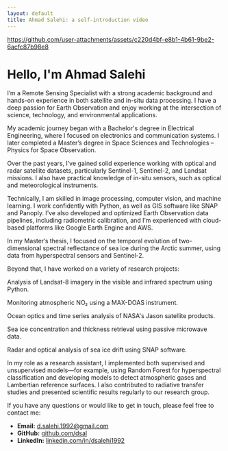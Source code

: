 ```yaml
---
layout: default
title: Ahmad Salehi: a self-introduction video
---
```

https://github.com/user-attachments/assets/c220d4bf-e8b1-4b61-9be2-6acfc87b98e8

# Hello, I'm **Ahmad Salehi**
I’m a Remote Sensing Specialist with a strong academic background and hands-on experience in both satellite and in-situ data processing. I have a deep passion for Earth Observation and enjoy working at the intersection of science, technology, and environmental applications.

My academic journey began with a Bachelor's degree in Electrical Engineering, where I focused on electronics and communication systems. I later completed a Master’s degree in Space Sciences and Technologies – Physics for Space Observation.

Over the past years, I’ve gained solid experience working with optical and radar satellite datasets, particularly Sentinel-1, Sentinel-2, and Landsat missions. I also have practical knowledge of in-situ sensors, such as optical and meteorological instruments.

Technically, I am skilled in image processing, computer vision, and machine learning. I work confidently with Python, as well as GIS software like SNAP and Panoply. I’ve also developed and optimized Earth Observation data pipelines, including radiometric calibration, and I’m experienced with cloud-based platforms like Google Earth Engine and AWS.

In my Master’s thesis, I focused on the temporal evolution of two-dimensional spectral reflectance of sea ice during the Arctic summer, using data from hyperspectral sensors and Sentinel-2.

Beyond that, I have worked on a variety of research projects:

Analysis of Landsat-8 imagery in the visible and infrared spectrum using Python.

Monitoring atmospheric NO₂ using a MAX-DOAS instrument.

Ocean optics and time series analysis of NASA's Jason satellite products.

Sea ice concentration and thickness retrieval using passive microwave data.

Radar and optical analysis of sea ice drift using SNAP software.

In my role as a research assistant, I implemented both supervised and unsupervised models—for example, using Random Forest for hyperspectral classification and developing models to detect atmospheric gases and Lambertian reference surfaces. I also contributed to radiative transfer studies and presented scientific results regularly to our research group.

If you have any questions or would like to get in touch, please feel free to contact me:
- **Email:** [d.salehi.1992@gmail.com](mailto:d.salehi.1992@gmail.com)
- **GitHub:** [github.com/dsal](https://github.com/dsal)
- **LinkedIn:** [linkedin.com/in/dsalehi1992](https://www.linkedin.com/in/dsalehi1992/)
